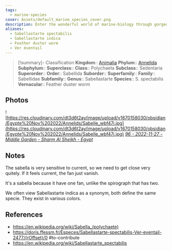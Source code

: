 ```yaml
---
tags:
  - marine-species
cover: Assets/default_marine_species_cover.png
description: Enter the wonderful world of marine-biology through gorgeous underwater pictures of marine animals.
aliases:
  - Sabellastarte spectabilis
  - Sabellastarte indica
  - Feather duster worm
  - Ver éventail
---
```

> [!summary]- Classification
**Kingdom**:: [Animalia](Animalia.md)
**Phylum**:: [Annelida](Annelida.md)
**Subphylum**::
**Superclass**::
**Class**:: Polychaeta
**Subclass**:: Sedentaria
**Superorder**::
**Order**:: Sabellida
**Suborder**::
**Superfamily**::
**Family**:: Sabellidae
**Subfamily**::
**Genus**:: Sabellastarte 
**Species**:: S. spectabilis
**Vernacular**:: Feather duster worm

## Photos
![https://res.cloudinary.com/dt3d6t2ay/image/upload/v1670158030/obsidian/Egypte%20Nov%202022/Annelids/Sabelle_wbf47i.jpg](https://res.cloudinary.com/dt3d6t2ay/image/upload/v1670158030/obsidian/Egypte%20Nov%202022/Annelids/Sabelle_wbf47i.jpg)
*[96 - 2022-11-27 - Middle Garden - Sharm Al Sheikh - Egypt](96%20-%202022-11-27%20-%20Middle%20Garden%20-%20Sharm%20Al%20Sheikh%20-%20Egypt.md)*

## Notes
The sabella is very sensitive to current, so we need to get close very quitely. If it feels current, the fan just vanish. 

It's a sabella because it have one fan, unlike the spirograph that has two. 

We often view Sabellastarte indica as a synonym, both define the same specie. They exist in various colors. 
## References
- https://en.wikipedia.org/wiki/Sabella_(polychaete)
- https://doris.ffessm.fr/Especes/Sabellastarte-spectabilis-Ver-eventail-2477/(rOffset)/0 #to-contribute 
- https://en.wikipedia.org/wiki/Sabellastarte_spectabilis